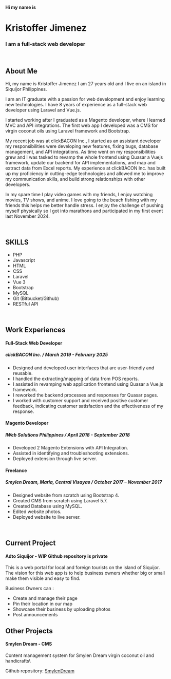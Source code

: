 #### Hi my name is ####
# Kristoffer Jimenez #
### I am a full-stack web developer ###

<br/>

## About Me ##

Hi, my name is Kristoffer Jimenez I am 27 years old and I live on an island in Siquijor Philippines.

I am an IT graduate with a passion for web development and enjoy learning new technologies. I have 8 years of experience as a full-stack web developer using Laravel and Vue.js.

I started working after I graduated as a Magento developer, where I learned MVC and API integrations. The first web app I developed was a CMS for virgin coconut oils using Laravel framework and Bootstrap.

My recent job was at clickBACON Inc., I started as an assistant developer my responsibilities were developing new features, fixing bugs, database management, and API integrations. As time went on my responsibilities grew and I was tasked to revamp the whole frontend using Quasar a Vuejs framework, update our backend for API implementations, and map and extract data from Excel reports. My experience at clickBACON Inc. has built up my proficiency in cutting-edge technologies and allowed me to improve my communication skills, and build strong relationships with other developers.

In my spare time I play video games with my friends, I enjoy watching movies, TV shows, and anime. I love going to the beach fishing with my friends this helps me better handle stress. I enjoy the challenge of pushing myself physically so I got into marathons and participated in my first event last November 2024.   

<br/>

## SKILLS ##

* PHP
* Javascript
* HTML
* CSS
* Laravel
* Vue 3
* Bootstrap
* MySQL
* Git (Bitbucket/Github)
* RESTful API

<br/>

## Work Experiences ##

#### Full-Stack Web Developer ####
##### clickBACON Inc. / March 2019 - February 2025 #####
*  Designed and developed user interfaces that are user-friendly and reusable.
*  I handled the extracting/mapping of data from POS reports.
*  I assisted in revamping web application frontend using Quasar a Vue.js framework.
*  I reworked the backend processes and responses for Quasar pages.
*  I worked with customer support and received positive customer feedback, indicating customer satisfaction and the effectiveness of my response.
  
#### Magento Developer ####
##### IWeb Solutions Philippines / April 2018 - September 2018 #####
* Developed 2 Magento Extensions with API Integration.
* Assisted in identifying and troubleshooting extensions.
* Deployed extension through live server.

#### Freelance ####
##### Smylen Dream, Maria, Central Visayas / October 2017 – November 2017 #####
* Designed website from scratch using Bootstrap 4.
* Created CMS from scratch using Laravel 5.7.
* Created Database using MySQL.
* Edited website photos.
* Deployed website to live server.

<br/>

## Current Project ##

#### Adto Siquijor - WIP Github repository is private ####
This is a web portal for local and foreign tourists on the island of Siquijor. The vision for this web app is to help business owners whether big or small make them visible and easy to find.

Business Owners can :
* Create and manage their page
* Pin their location in our map
* Showcase their business by uploading photos
* Post announcements

## Other Projects ##

#### Smylen Dream - CMS ####
Content management system for Smylen Dream virgin coconut oil and handicrafts\

Github repository: [SmylenDream](https://github.com/Kris-Toff/SmylenDream)

